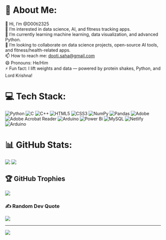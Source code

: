 # 💫 About Me:
👋 Hi, I’m @D00ti2325<br>👀 I’m interested in data science, AI, and fitness tracking apps.<br>🌱 I’m currently learning machine learning, data visualization, and advanced Python.<br>💞️ I’m looking to collaborate on data science projects, open-source AI tools, and fitness/health-related apps.<br>📫 How to reach me: dooti.saha@gmail.com<br>😄 Pronouns: He/Him<br>⚡ Fun fact: I lift weights and data — powered by protein shakes, Python, and Lord Krishna!


# 💻 Tech Stack:
![Python](https://img.shields.io/badge/python-3670A0?style=flat&logo=python&logoColor=ffdd54)
![C](https://img.shields.io/badge/c-%2300599C.svg?style=flat&logo=c&logoColor=white)
![C++](https://img.shields.io/badge/c++-%2300599C.svg?style=flat&logo=c%2B%2B&logoColor=white)
![HTML5](https://img.shields.io/badge/html5-%23E34F26.svg?style=flat&logo=html5&logoColor=white)
![CSS3](https://img.shields.io/badge/css3-%231572B6.svg?style=flat&logo=css3&logoColor=white)
![NumPy](https://img.shields.io/badge/numpy-%23013243.svg?style=flat&logo=numpy&logoColor=white)
![Pandas](https://img.shields.io/badge/pandas-%23150458.svg?style=flat&logo=pandas&logoColor=white)
![Adobe](https://img.shields.io/badge/adobe-%23FF0000.svg?style=flat&logo=adobe&logoColor=white)
![Adobe Acrobat Reader](https://img.shields.io/badge/Adobe%20Acrobat%20Reader-EC1C24.svg?style=flat&logo=Adobe%20Acrobat%20Reader&logoColor=white)
![Arduino](https://img.shields.io/badge/-Arduino-00979D?style=flat&logo=Arduino&logoColor=white)
![Power Bi](https://img.shields.io/badge/power_bi-F2C811?style=flat&logo=powerbi&logoColor=black)
![MySQL](https://img.shields.io/badge/mysql-4479A1.svg?style=flat&logo=mysql&logoColor=white)
![Netlify](https://img.shields.io/badge/netlify-%23000000.svg?style=flat&logo=netlify&logoColor=#00C7B7)
![Arduino](https://img.shields.io/badge/-Arduino-00979D?style=flat&logo=Arduino&logoColor=white)

# 📊 GitHub Stats:
![](https://github-readme-stats.vercel.app/api?username=dooti2325&theme=midnight-purple&hide_border=false&include_all_commits=false&count_private=false) ![](https://github-readme-streak-stats.herokuapp.com/?user=dooti2325&theme=midnight-purple&hide_border=false)

## 🏆 GitHub Trophies
![](https://github-profile-trophy.vercel.app/?username=dooti2325&theme=radical&no-frame=true&no-bg=true&margin-w=4)

### ✍️ Random Dev Quote
![](https://quotes-github-readme.vercel.app/api?type=horizontal&theme=radical)

---
[![](https://visitcount.itsvg.in/api?id=dooti2325&icon=1&color=6)](https://visitcount.itsvg.in)

<!-- Proudly created with GPRM ( https://gprm.itsvg.in ) -->
